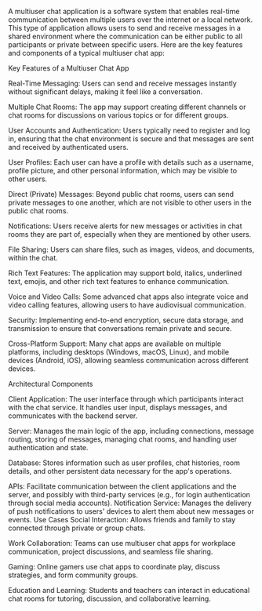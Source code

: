 A multiuser chat application is a software system that enables real-time communication between multiple users over the internet or a local network. This type of application allows users to send and receive messages in a shared environment where the communication can be either public to all participants or private between specific users. Here are the key features and components of a typical multiuser chat app:

Key Features of a Multiuser Chat App


Real-Time Messaging: Users can send and receive messages instantly without significant delays, making it feel like a conversation.

Multiple Chat Rooms: The app may support creating different channels or chat rooms for discussions on various topics or for different groups.

User Accounts and Authentication: Users typically need to register and log in, ensuring that the chat environment is secure and that messages are sent and received by authenticated users.

User Profiles: Each user can have a profile with details such as a username, profile picture, and other personal information, which may be visible to other users.

Direct (Private) Messages: Beyond public chat rooms, users can send private messages to one another, which are not visible to other users in the public chat rooms.

Notifications: Users receive alerts for new messages or activities in chat rooms they are part of, especially when they are mentioned by other users.

File Sharing: Users can share files, such as images, videos, and documents, within the chat.

Rich Text Features: The application may support bold, italics, underlined text, emojis, and other rich text features to enhance communication.

Voice and Video Calls: Some advanced chat apps also integrate voice and video calling features, allowing users to have audiovisual communication.

Security: Implementing end-to-end encryption, secure data storage, and transmission to ensure that conversations remain private and secure.

Cross-Platform Support: Many chat apps are available on multiple platforms, including desktops (Windows, macOS, Linux), and mobile devices (Android, iOS), allowing seamless communication across different devices.

Architectural Components


Client Application: The user interface through which participants interact with the chat service. It handles user input, displays messages, and communicates with the backend server.

Server: Manages the main logic of the app, including connections, message routing, storing of messages, managing chat rooms, and handling user authentication and state.

Database: Stores information such as user profiles, chat histories, room details, and other persistent data necessary for the app's operations.

APIs: Facilitate communication between the client applications and the server, and possibly with third-party services (e.g., for login authentication through social media accounts).
Notification Service: Manages the delivery of push notifications to users' devices to alert them about new messages or events.
Use Cases
Social Interaction: Allows friends and family to stay connected through private or group chats.

Work Collaboration: Teams can use multiuser chat apps for workplace communication, project discussions, and seamless file sharing.

Gaming: Online gamers use chat apps to coordinate play, discuss strategies, and form community groups.

Education and Learning: Students and teachers can interact in educational chat rooms for tutoring, discussion, and collaborative learning.








